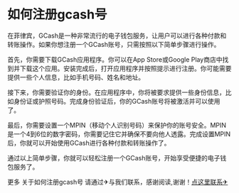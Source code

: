 # 如何注册gcash号

在菲律宾，GCash是一种非常流行的电子钱包服务，让用户可以进行各种付款和转账操作。如果你想注册一个GCash账号，只需按照以下简单步骤进行操作。

首先，你需要下载GCash应用程序。你可以在App Store或Google Play商店中找到并下载这个应用。安装完成后，打开应用程序并按照提示进行注册。你可能需要提供一些个人信息，比如手机号码、姓名和地址。

接下来，你需要验证你的身份。在应用程序中，你将被要求提供一些身份信息，比如身份证或护照号码。完成身份验证后，你的GCash账号将被激活并可以使用了。

最后，你需要设置一个MPIN（移动个人识别号码）来保护你的账号安全。MPIN是一个4到6位的数字密码，你需要记住它并确保不要向他人透露。完成设置MPIN后，你就可以开始使用GCash进行各种付款和转账操作了。

通过以上简单步骤，你就可以轻松注册一个GCash账号，开始享受便捷的电子钱包服务了。

更多 关于如何注册gcash号 请通过✈与我们联系，感谢阅读,谢谢！[点这里联系✈](https://ads.k02.cc)